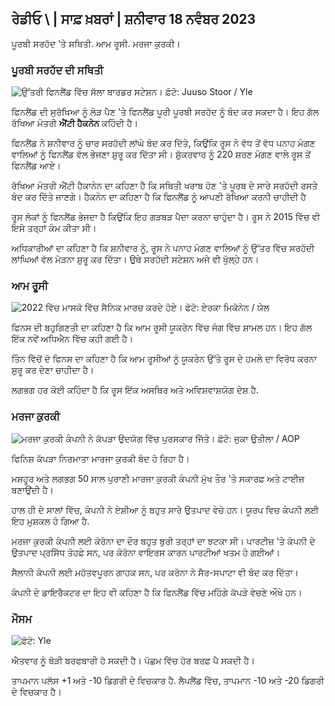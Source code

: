 ## ਰੇਡੀਓ \ | ਸਾਫ਼ ਖ਼ਬਰਾਂ \| ਸ਼ਨੀਵਾਰ 18 ਨਵੰਬਰ 2023

ਪੂਰਬੀ ਸਰਹੱਦ 'ਤੇ ਸਥਿਤੀ. ਆਮ ਰੂਸੀ. ਮਰਜਾ ਕੁਰਕੀ।

### ਪੂਰਬੀ ਸਰਹੱਦ ਦੀ ਸਥਿਤੀ

![ਉੱਤਰੀ ਫਿਨਲੈਂਡ ਵਿੱਚ ਸੱਲਾ ਬਾਰਡਰ ਸਟੇਸ਼ਨ। ਫ਼ੋਟੋ: Juuso Stoor / Yle](https://images.cdn.yle.fi/image/upload/c_crop,h_3033,w_5392,x_0,y_144/ar_1.777777777777777,c_fill,g_faces,w/157777777777777777777777777777777777777777777777777777777777777777777777777777777777777777777777777777777777777777777777,c_fill,g_faces,w/155/0p_027/q_auto:eco/f_auto/fl_lossy/v1700230392/39-1202451655773834805e)

ਫਿਨਲੈਂਡ ਦੀ ਸੁਰੱਖਿਆ ਨੂੰ ਲੋੜ ਪੈਣ 'ਤੇ ਫਿਨਲੈਂਡ ਪੂਰੀ ਪੂਰਬੀ ਸਰਹੱਦ ਨੂੰ ਬੰਦ ਕਰ ਸਕਦਾ ਹੈ। ਇਹ ਗੱਲ ਰੱਖਿਆ ਮੰਤਰੀ **ਐਂਟੀ ਹੈਕਨੇਨ** ਕਹਿੰਦੀ ਹੈ।

ਫਿਨਲੈਂਡ ਨੇ ਸ਼ਨੀਵਾਰ ਨੂੰ ਚਾਰ ਸਰਹੱਦੀ ਲਾਂਘੇ ਬੰਦ ਕਰ ਦਿੱਤੇ, ਕਿਉਂਕਿ ਰੂਸ ਨੇ ਵੱਧ ਤੋਂ ਵੱਧ ਪਨਾਹ ਮੰਗਣ ਵਾਲਿਆਂ ਨੂੰ ਫਿਨਲੈਂਡ ਵੱਲ ਭੇਜਣਾ ਸ਼ੁਰੂ ਕਰ ਦਿੱਤਾ ਸੀ। ਸ਼ੁੱਕਰਵਾਰ ਨੂੰ 220 ਸ਼ਰਣ ਮੰਗਣ ਵਾਲੇ ਰੂਸ ਤੋਂ ਫਿਨਲੈਂਡ ਆਏ।

ਰੱਖਿਆ ਮੰਤਰੀ ਐਂਟੀ ਹੈਕਾਨੇਨ ਦਾ ਕਹਿਣਾ ਹੈ ਕਿ ਸਥਿਤੀ ਖਰਾਬ ਹੋਣ 'ਤੇ ਪੂਰਬ ਦੇ ਸਾਰੇ ਸਰਹੱਦੀ ਰਸਤੇ ਬੰਦ ਕਰ ਦਿੱਤੇ ਜਾਣਗੇ। ਹੈਕਨੇਨ ਦਾ ਕਹਿਣਾ ਹੈ ਕਿ ਫਿਨਲੈਂਡ ਨੂੰ ਆਪਣੀ ਰੱਖਿਆ ਕਰਨੀ ਚਾਹੀਦੀ ਹੈ

ਰੂਸ ਲੋਕਾਂ ਨੂੰ ਫਿਨਲੈਂਡ ਭੇਜਦਾ ਹੈ ਕਿਉਂਕਿ ਇਹ ਗੜਬੜ ਪੈਦਾ ਕਰਨਾ ਚਾਹੁੰਦਾ ਹੈ। ਰੂਸ ਨੇ 2015 ਵਿੱਚ ਵੀ ਇਸੇ ਤਰ੍ਹਾਂ ਕੰਮ ਕੀਤਾ ਸੀ।

ਅਧਿਕਾਰੀਆਂ ਦਾ ਕਹਿਣਾ ਹੈ ਕਿ ਸ਼ਨੀਵਾਰ ਨੂੰ, ਰੂਸ ਨੇ ਪਨਾਹ ਮੰਗਣ ਵਾਲਿਆਂ ਨੂੰ ਉੱਤਰ ਵਿੱਚ ਸਰਹੱਦੀ ਲਾਂਘਿਆਂ ਵੱਲ ਮੋੜਨਾ ਸ਼ੁਰੂ ਕਰ ਦਿੱਤਾ। ਉਥੇ ਸਰਹੱਦੀ ਸਟੇਸ਼ਨ ਅਜੇ ਵੀ ਖੁੱਲ੍ਹੇ ਹਨ।

### ਆਮ ਰੂਸੀ

![2022 ਵਿੱਚ ਮਾਸਕੋ ਵਿੱਚ ਸੈਨਿਕ ਮਾਰਚ ਕਰਦੇ ਹੋਏ। ਫੋਟੋ: ਏਰਕਾ ਮਿਕੋਨੇਨ / ਯੇਲ](https://images.cdn.yle.fi/image/upload/c_crop,h_2250,w_4000,x_0,y_620/ar_1.7777777777c,77777c,77777c,7777c,h_675,w_1200/dpr_1.0/q_auto:eco/f_auto/fl_lossy/v1652081791/39-9521386278c4035763b)

ਫਿਨਸ ਦੀ ਬਹੁਗਿਣਤੀ ਦਾ ਕਹਿਣਾ ਹੈ ਕਿ ਆਮ ਰੂਸੀ ਯੂਕਰੇਨ ਵਿੱਚ ਜੰਗ ਵਿੱਚ ਸ਼ਾਮਲ ਹਨ। ਇਹ ਗੱਲ ਇੱਕ ਨਵੇਂ ਅਧਿਐਨ ਵਿੱਚ ਕਹੀ ਗਈ ਹੈ।

ਤਿੰਨ ਵਿੱਚੋਂ ਦੋ ਫਿਨਸ ਦਾ ਕਹਿਣਾ ਹੈ ਕਿ ਆਮ ਰੂਸੀਆਂ ਨੂੰ ਯੂਕਰੇਨ ਉੱਤੇ ਰੂਸ ਦੇ ਹਮਲੇ ਦਾ ਵਿਰੋਧ ਕਰਨਾ ਸ਼ੁਰੂ ਕਰ ਦੇਣਾ ਚਾਹੀਦਾ ਹੈ।

ਲਗਭਗ ਹਰ ਕੋਈ ਕਹਿੰਦਾ ਹੈ ਕਿ ਰੂਸ ਇੱਕ ਅਸਥਿਰ ਅਤੇ ਅਵਿਸ਼ਵਾਸ਼ਯੋਗ ਦੇਸ਼ ਹੈ.

### ਮਰਜਾ ਕੁਰਕੀ

![ਮਰਜਾ ਕੁਰਕੀ ਕੰਪਨੀ ਨੇ ਕੱਪੜਾ ਉਦਯੋਗ ਵਿੱਚ ਪੁਰਸਕਾਰ ਜਿੱਤੇ। ਫ਼ੋਟੋ: ਜੁਕਾ ਉਤੀਲਾ / AOP](https://images.cdn.yle.fi/image/upload/c_crop,h_2089,w_3715,x_1,y_0/ar_1.777777777777777,c_fill,g_faces,h_675,h/1201,c_fillq_auto:eco/f_auto/fl_lossy/v1700215518/39-120216565573a69289c3)

ਫਿਨਿਸ਼ ਕੱਪੜਾ ਨਿਰਮਾਤਾ ਮਾਰਜਾ ਕੁਰਕੀ ਬੰਦ ਹੋ ਰਿਹਾ ਹੈ।

ਮਸ਼ਹੂਰ ਅਤੇ ਲਗਭਗ 50 ਸਾਲ ਪੁਰਾਣੀ ਮਾਰਜਾ ਕੁਰਕੀ ਕੰਪਨੀ ਮੁੱਖ ਤੌਰ 'ਤੇ ਸਕਾਰਫ਼ ਅਤੇ ਟਾਈਜ਼ ਬਣਾਉਂਦੀ ਹੈ।

ਹਾਲ ਹੀ ਦੇ ਸਾਲਾਂ ਵਿੱਚ, ਕੰਪਨੀ ਨੇ ਏਸ਼ੀਆ ਨੂੰ ਬਹੁਤ ਸਾਰੇ ਉਤਪਾਦ ਵੇਚੇ ਹਨ। ਯੂਰਪ ਵਿਚ ਕੰਪਨੀ ਲਈ ਇਹ ਮੁਸ਼ਕਲ ਹੋ ਗਿਆ ਹੈ.

ਮਰਜਾ ਕੁਰਕੀ ਕੰਪਨੀ ਲਈ ਕੋਰੋਨਾ ਦਾ ਦੌਰ ਬਹੁਤ ਬੁਰੀ ਤਰ੍ਹਾਂ ਦਾ ਝਟਕਾ ਸੀ। ਪਾਰਟੀਜ਼ 'ਤੇ ਕੰਪਨੀ ਦੇ ਉਤਪਾਦ ਪ੍ਰਸਿੱਧ ਤੋਹਫ਼ੇ ਸਨ, ਪਰ ਕੋਰੋਨਾ ਵਾਇਰਸ ਕਾਰਨ ਪਾਰਟੀਆਂ ਖਤਮ ਹੋ ਗਈਆਂ।

ਸੈਲਾਨੀ ਕੰਪਨੀ ਲਈ ਮਹੱਤਵਪੂਰਨ ਗਾਹਕ ਸਨ, ਪਰ ਕਰੋਨਾ ਨੇ ਸੈਰ-ਸਪਾਟਾ ਵੀ ਬੰਦ ਕਰ ਦਿੱਤਾ।

ਕੰਪਨੀ ਦੇ ਡਾਇਰੈਕਟਰ ਦਾ ਇਹ ਵੀ ਕਹਿਣਾ ਹੈ ਕਿ ਫਿਨਲੈਂਡ ਵਿੱਚ ਮਹਿੰਗੇ ਕੱਪੜੇ ਵੇਚਣੇ ਔਖੇ ਹਨ।

### ਮੌਸਮ

![ ਫੋਟੋ: Yle](https://images.cdn.yle.fi/image/upload/c_crop,h_1080,w_1919,x_0,y_0/ar_1.7777777777777777,c_fill,g_faces,h_675,w/p_1200/:eco/f_auto/fl_lossy/v1700323494/39-12028456558e083321cf)

ਐਤਵਾਰ ਨੂੰ ਥੋੜੀ ਬਰਫਬਾਰੀ ਹੋ ਸਕਦੀ ਹੈ। ਪੱਛਮ ਵਿੱਚ ਹੋਰ ਬਰਫ਼ ਪੈ ਸਕਦੀ ਹੈ।

ਤਾਪਮਾਨ ਪਲੱਸ +1 ਅਤੇ -10 ਡਿਗਰੀ ਦੇ ਵਿਚਕਾਰ ਹੈ. ਲੈਪਲੈਂਡ ਵਿੱਚ, ਤਾਪਮਾਨ -10 ਅਤੇ -20 ਡਿਗਰੀ ਦੇ ਵਿਚਕਾਰ ਹੈ।